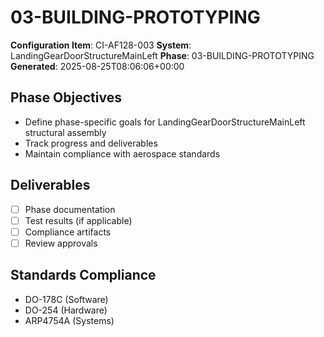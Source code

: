 # 03-BUILDING-PROTOTYPING

**Configuration Item**: CI-AF128-003
**System**: LandingGearDoorStructureMainLeft
**Phase**: 03-BUILDING-PROTOTYPING
**Generated**: 2025-08-25T08:06:06+00:00

## Phase Objectives
- Define phase-specific goals for LandingGearDoorStructureMainLeft structural assembly
- Track progress and deliverables
- Maintain compliance with aerospace standards

## Deliverables
- [ ] Phase documentation
- [ ] Test results (if applicable)
- [ ] Compliance artifacts
- [ ] Review approvals

## Standards Compliance
- DO-178C (Software)
- DO-254 (Hardware)
- ARP4754A (Systems)

